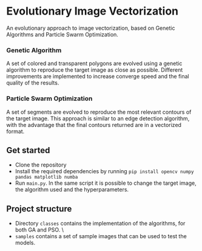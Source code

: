 # Evolutionary Image Vectorization

An evolutionary approach to image vectorization, based on Genetic Algorithms and Particle Swarm Optimization.

### Genetic Algorithm
A set of colored and transparent polygons are evolved using a genetic algorithm to reproduce the target image as close as possible. Different improvements are implemented to increase converge speed and the final quality of the results.

### Particle Swarm Optimization
A set of segments are evolved to reproduce the most relevant contours of the target image. This approach is similar to an edge detection algorithm, with the advantage that the final contours returned are in a vectorized format. 
 
## Get started
- Clone the repository
- Install the required dependencies by running `pip install opencv numpy pandas matplotlib numba`
- Run `main.py`. In the same script it is possible to change the target image, the algorithm used and the hyperparameters.

## Project structure
- Directory `classes` contains the implementation of the algorithms, for both GA and PSO. \
- `samples` contains a set of sample images that can be used to test the models.
